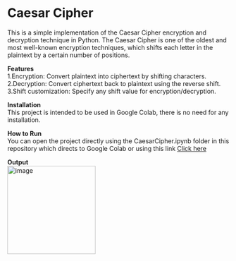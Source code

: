 # Caesar Cipher
This is a simple implementation of the Caesar Cipher encryption and decryption technique in Python. The Caesar Cipher is one of the oldest and most well-known encryption techniques, which shifts each letter in the plaintext by a certain number of positions.

<b>Features</b><br>
1.Encryption: Convert plaintext into ciphertext by shifting characters.<br>
2.Decryption: Convert ciphertext back to plaintext using the reverse shift.<br>
3.Shift customization: Specify any shift value for encryption/decryption.<br>

<b>Installation</b><br>
This project is intended to be used in Google Colab, there is no need for any installation.

<b> How to Run</b><br>
You can open the project directly using the CaesarCipher.ipynb folder in this repository which directs to Google Colab or using this link <a href="https://colab.research.google.com/drive/1wS_9nJbkDQgyUfBK_pS1rjc_W1-dYOwH">Click here</a> <br>

<b>Output</b><br>
<img width="200" alt="image" src="https://github.com/user-attachments/assets/e8a5fdbe-58ee-4b44-bb06-02b05d8e1d64" />







